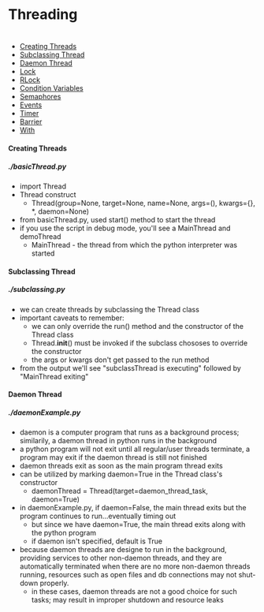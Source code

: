 # Threading
#
- [Creating Threads](#creating-threads)
- [Subclassing Thread](#subclassing-thread)
- [Daemon Thread](#daemon-thread)
- [Lock](#lock)
- [RLock](#rlock)
- [Condition Variables](#condition-variables)
- [Semaphores](#semaphores)
- [Events](#events)
- [Timer](#timer)
- [Barrier](#barrier)
- [With](#with)

#### Creating Threads
##### ./basicThread.py
- import Thread
- Thread construct
    - Thread(group=None, target=None, name=None, args=(), kwargs={}, *, daemon=None)
- from basicThread.py, used start() method to start the thread
- if you use the script in debug mode, you'll see a MainThread and demoThread
    - MainThread - the thread from which the python interpreter was started

#### Subclassing Thread
##### ./subclassing.py
- we can create threads by subclassing the Thread class
- important caveats to remember:
    - we can only override the run() method and the constructor of the Thread class
    - Thread.__init__() must be invoked if the subclass chososes to override the constructor
    - the args or kwargs don't get passed to the run method
- from the output we'll see "subclassThread is executing" followed by "MainThread exiting"

#### Daemon Thread
##### ./daemonExample.py
- daemon is a computer program that runs as a background process; similarily, a daemon thread in python runs in the background
- a python program will not exit until all regular/user threads terminate, a program may exit if the daemon thread is still not finished
- daemon threads exit as soon as the main program thread exits
- can be utilized by marking daemon=True in the Thread class's constructor
    - daemonThread = Thread(target=daemon_thread_task, daemon=True)
- in daemonExample.py, if daemon=False, the main thread exits but the program continues to run...eventually timing out
    - but since we have daemon=True, the main thread exits along with the python program
    - if daemon isn't specified, default is True
- because daemon threads are designe to run in the background, providing services to other non-daemon threads, and they are automatically terminated when there are no more non-daemon threads running, resources such as open files and db connections may not shut-down properly.
    - in these cases, daemon threads are not a good choice for such tasks; may result in improper shutdown and resource leaks